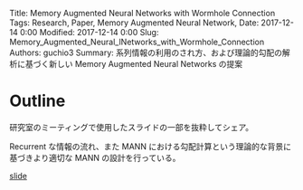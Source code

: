 Title: Memory Augmented Neural Networks with Wormhole Connection
Tags: Research, Paper, Memory Augmented Neural Network,
Date: 2017-12-14 0:00
Modified: 2017-12-14 0:00
Slug: Memory_Augmented_Neural_lNetworks_with_Wormhole_Connection
Authors: guchio3
Summary: 系列情報の利用のされ方、および理論的勾配の解析に基づく新しい Memory Augmented Neural Networks の提案

# Outline
研究室のミーティングで使用したスライドの一部を抜粋してシェア。

Recurrent な情報の流れ、また MANN における勾配計算という理論的な背景に基づきより適切な MANN の設計を行っている。

[slide](https://www.slideshare.net/taguchinaoya/memory-augmented-neural-networks-with-wormhole-connection)
